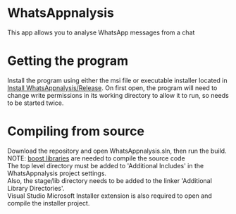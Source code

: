 # WhatsAppnalysis
This app allows you to analyse WhatsApp messages from a chat

# Getting the program
Install the program using either the msi file or executable installer located in [Install WhatsAppnalysis/Release](https://github.com/IsaacSkevington/WhatsAppnalysis/tree/main/Install%20WhatsAppnalysis/Release). On first open, the program will need to change write permissions in its working directory to allow it to run, so needs to be started twice.

# Compiling from source
Download the repository and open WhatsAppnalysis.sln, then run the build.  
NOTE: [boost libraries](https://www.boost.org/) are needed to compile the source code  
  The top level directory must be added to 'Additional Includes' in the WhatsAppnalysis project settings.  
  Also, the stage/lib directory needs to be added to the linker 'Additional Library Directories'.  
Visual Studio Microsoft Installer extension is also required to open and compile the installer project.

